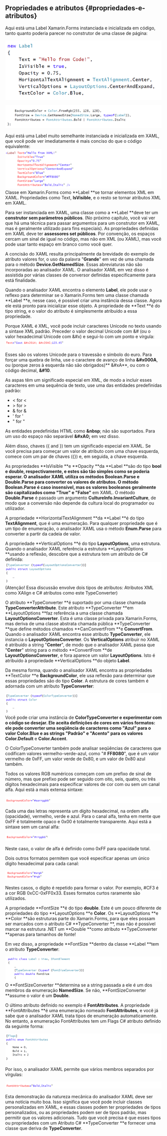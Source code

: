 ## Propriedades e atributos {#propriedades-e-atributos}

Aqui está uma Label Xamarin.Forms instanciada e inicializada em código, tanto quanto poderia parecer no construtor de uma classe de página:

![](/assets/07-01-label)

![](/assets/07-02-label1)

Aqui está uma Label muito semelhante instanciada e inicializada em XAML, que você pode ver imediatamente é mais conciso do que o código equivalente:![](/assets/07-03-labelxaml)Classe em Xamarin.Forms como **Label **se tornar elementos XML em XAML. Propriedades como Text, **IsVisible**, e o resto se tornar atributos XML em XAML.

Para ser instanciada em XAML, uma classe como a **Label **deve ter um **construtor sem parâmetros públicos**. \(No próximo capítulo, você vai ver que há uma técnica para passar argumentos para um construtor em XAML, mas é geralmente utilizado para fins especiais\). As propriedades definidas em XAML deve ter **assessores set públicos**. Por convenção, os espaços cercam um sinal de igual no código, mas não em XML \(ou XAML\), mas você pode usar tanto espaço em branco como você quer.

A concisão do XAML resulta principalmente da brevidade do exemplo de atributo valores for, o uso da palavra "**Grande**" em vez de uma chamada para o método **Device.GetNamedSize**. Essas abreviaturas não são incorporadas ao analisador XAML. O analisador XAML em vez disso é assistida por várias classes de conversor definidas especificamente para está finalidade.

Quando o analisador XAML encontra o elemento **Label**, ele pode usar o reflexo para determinar se o Xamarin.Forms tem uma classe chamada  **Label **e, nesse caso, é possível criar uma instância dessa classe. Agora ele está pronto para inicializar esse objeto. A propriedade de **Text **é do tipo string, e o valor do atributo é simplesmente atribuído a essa propriedade.

Porque XAML é XML, você pode incluir caracteres Unicode no texto usando a sintaxe XML padrão. Preceder o valor decimal Unicode com &\# \(ou o valor hexadecimal Unicode com &\#x\) e segui-lo com um ponto e vírgula:![](/assets/07-04-caracteres)

Esses são os valores Unicode para o travessão e símbolo do euro. Para forçar uma quebra de linha, use o caractere de avanço de linha **&\#x000A**, ou \(porque zeros à esquerda não são obrigados\)** &\#xA**, ou com o código decimal, **&\#10**.

As aspas têm um significado especial em XML, de modo a incluir esses caracteres em uma sequência de texto, use uma das entidades predefinidas padrão:

* &lt; for &lt;
* &gt; for &gt;
* &amp; for &
* &apos; for '
* &quot; for "

As entidades predefinidas HTML como **&nbsp**; não são suportados. Para um uso do espaço não separável **&\#xA0;** em vez disso.

Além disso, chaves \({ and }\) tem um significado especial em XAML. Se você precisa para começar um valor de atributo com uma chave esquerda, comece com um par de chaves \({}\) e, em seguida, a chave esquerda.

As propriedades **IsVisible **e **Opacity **da **Label **são do tipo **bool **e **double**, respectivamente, e estes são tão simples como se poderia esperar. O analisador XAML utiliza os métodos **Boolean.Parse** e **Double.Parse** para converter os valores de atributos. O método **Boolean.Parse **é caso insensível, mas os valores booleanos geralmente são capitalizados como** "True"** e** "False"** em XAML. O método **Double.Parse** é passado um argumento **CultureInfo.InvariantCulture**, de modo que a conversão não depende da cultura local do programador ou utilizador.

A propriedade **HorizontalTextAlignment **da **Label **é do tipo **TextAlignment**, que é uma enumeração. Para qualquer propriedade que é um tipo de enumeração, o analisador XAML usa o método **Enum.Parse** para converter a partir da cadeia de valor.

A propriedade **VerticalOptions **é do tipo **LayoutOptions**, uma estrutura. Quando o analisador XAML referência a estrutura **LayoutOptions **usando a reflexão, descobre que a estrutura tem um atributo de C\# definida:![](/assets/07-05-typeconverter)\(Atenção! Essa discussão envolve dois tipos de atributos: Atributos XML como XAlign e C\# atributos como este TypeConverter\)

O atributo **TypeConverter **é suportado por uma classe chamada **TypeConverterAttribute**. Este atributo **TypeConverter **em **LayoutOptions **faz referência a uma classe chamada **LayoutOptionsConverter**. Esta é uma classe privada para Xamarin.Forms, mas deriva de uma classe abstrata chamada pública **TypeConverter **que define métodos chamados **CanConvertFrom **e **ConvertFrom**. Quando o analisador XAML encontra esse atributo **TypeConverter**, ele instancia o **LayoutOptionsConverter**. Os **VerticalOptions** atribuir no XAML é atribuído a string "**Center**", de modo que o analisador XAML passa que "**Center**" string para o método **ConvertFrom **de **LayoutOptionsConverter**, e fora aparece um valor **LayoutOptions**. Isto é atribuído à propriedade **VerticalOptions **do objeto **Label**.

Da mesma forma, quando o analisador XAML encontra as propriedades **TextColor **e **BackgroundColor**, ele usa reflexão para determinar que essas propriedades são do tipo **Color**. A estrutura de cores também é adornada com um atributo **TypeConverter**:

![](/assets/07-06-color)Você pode criar uma instância de **ColorTypeConverter **e experimentar com o código se desejar. Ele aceita definições de cores em vários formatos: ele pode converter uma seqüência de caracteres como "**Azul**" para o valor **Color.Blue** e as strings "**Padrão**" e "**Acento**" para os valores** Color.Default** e **Color.Accent**.

O ColorTypeConverter também pode analisar seqüências de caracteres que codificam valores vermelho-verde-azul, como "\# **FF8080**", que é um valor vermelho de 0xFF, um valor verde de 0x80, e um valor de 0x80 azul também.

Todos os valores RGB numéricos começam com um prefixo de sinal de número, mas que prefixo pode ser seguido com oito, seis, quatro, ou três dígitos hexadecimais para especificar valores de cor com ou sem um canal alfa. Aqui está a mais extensa sintaxe:

![](/assets/07-08-rgb)

Cada uma das letras representa um dígito hexadecimal, na ordem alfa \(opacidade\), vermelho, verde e azul. Para o canal alfa, tenha em mente que 0xFF é totalmente opaco e 0x00 é totalmente transparente. Aqui está a sintaxe sem um canal alfa:

![](/assets/07-08-rgbalpha)

Neste caso, o valor de alfa é definido como 0xFF para opacidade total.

Dois outros formatos permitem que você especificar apenas um único dígito hexadecimal para cada canal:

![](/assets/07-09-rgb)

Nestes casos, o dígito é repetido para formar o valor. Por exemplo, \#CF3 é a cor RGB 0xCC-0xFF0x33. Esses formatos curtos raramente são utilizados.

A propriedade **FontSize **é do tipo **double**. Este é um pouco diferente de propriedades do tipo **LayoutOptions **e **Color**. Os **LayoutOptions **e **Color **são estruturas parte do Xamarin.Forms, para que eles possam ser marcados com o atributo C\# **TypeConverter **, mas não é possível marcar na estrutura .NET um **Double **como atributo **TypeConverter **apenas para tamanhos de fonte!

Em vez disso, a propriedade **FontSize **dentro da classe **Label **tem o atributo **TypeConverter**:

![](/assets/07-10-label)O **FontSizeConverter **determina se a string passada a ele é um dos membros da enumeração **NamedSize**. Se não, **FontSizeConverter **assume o valor é um **Double**.

O último atributo definido no exemplo é **FontAttributes**. A propriedade **FontAttributes **é uma enumeração nomeado **FontAttributes**, e você já sabe que o analisador XAML trata tipos de enumeração automaticamente. No entanto, a enumeração FontAttributes tem um  Flags  C\# atributo definido da seguinte forma:

![](/assets/07-11-flag)

Por isso, o analisador XAML permite que vários membros separados por vírgulas:

![](/assets/07-11-fontatribute][)

Esta demonstração da natureza mecânica do analisador XAML deve ser uma notícia muito boa. Isso significa que você pode incluir classes personalizadas em XAML, e essas classes podem ter propriedades de tipos personalizados, ou as propriedades podem ser de tipos padrão, mas permitir que os valores adicionais. Tudo que você precisa é que esses tipos ou propriedades com um Atributo C\# **TypeConverter **e fornecer uma classe que deriva de **TypeConverter**.

